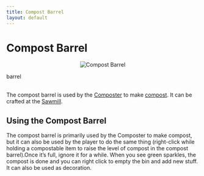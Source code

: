 ```yaml
---
title: Compost Barrel
layout: default
---
```

# Compost Barrel 

<div class="infobox box text-center">
    <p style="text-align:center;"><img src="../../assets/images/items/barrel.png" alt="Compost Barrel"></p>
    <recipe>barrel</recipe>
</div>
<br>

The compost barrel is used by the [Composter](../../source/workers/composter) to make [compost](../../source/items/compost). It can be crafted at the [Sawmill](../../source/buildings/sawmill).
<br>

## Using the Compost Barrel

The compost barrel is primarily used by the Composter to make compost, but it can also be used by the player to do the same thing (right-click while holding a compostable item to raise the level of compost in the compost barrel).Once it’s full, ignore it for a while. When you see green sparkles, the compost is done and you can right click to empty the bin and add new stuff. It can also be used as decoration.
